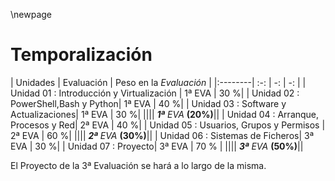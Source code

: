 \newpage

# Temporalización 

| Unidades | Evaluación | Peso  en la *Evaluación* |
|:--------| :-: | -: | -: |
| Unidad 01 : Introducción y Virtualización |  1ª EVA | 30 %| 
| Unidad 02 : PowerShell,Bash y Python| 1ª EVA | 40 %|
| Unidad 03 : Software y Actualizaciones| 1ª EVA | 30 %| 
|||| ***1ª** EVA* **(20%)**||
| Unidad 04 : Arranque, Procesos y Red| 2ª EVA | 40 %|
| Unidad 05 : Usuarios, Grupos y Permisos | 2ª EVA | 60 %|
|||| ***2ª** EVA* **(30%)**||
| Unidad 06 : Sistemas de Ficheros| 3ª EVA | 30 %| 
| Unidad 07 : Proyecto| 3ª EVA | 70 % | 
|||| ***3ª** EVA* **(50%)**||

El Proyecto de la 3ª Evaluación se hará a lo largo de la misma.
